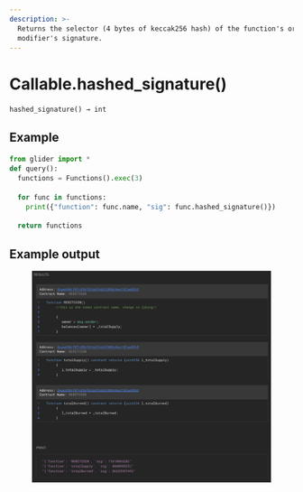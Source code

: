 ```yaml
---
description: >-
  Returns the selector (4 bytes of keccak256 hash) of the function's or
  modifier's signature.
---
```


# Callable.hashed\_signature()

`hashed_signature() → int`

## Example

```python
from glider import *
def query():
  functions = Functions().exec(3)
  
  for func in functions:
    print({"function": func.name, "sig": func.hashed_signature()})

  return functions
```

## Example output

<figure><img src="../../.gitbook/assets/image (2) (1) (1) (1) (1) (1).png" alt=""><figcaption></figcaption></figure>
